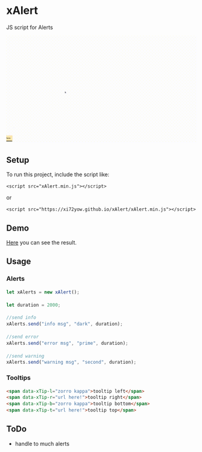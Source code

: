 # xAlert

JS script for Alerts

![](xAlertDemo.gif)

## Setup

To run this project, include the script like:

    <script src="xAlert.min.js"></script>

or

    <script src="https://xi72yow.github.io/xAlert/xAlert.min.js"></script>

## Demo

[Here](https://xi72yow.github.io/xAlert/demo.html) you can see the result.

## Usage

### Alerts

```javascript
let xAlerts = new xAlert();

let duration = 2000;

//send info
xAlerts.send("info msg", "dark", duration);

//send error
xAlerts.send("error msg", "prime", duration);

//send warning
xAlerts.send("warning msg", "second", duration);
```

### Tooltips

```html
<span data-xTip-l="zorro kappa">tooltip left</span>
<span data-xTip-r="url here!">tooltip right</span>
<span data-xTip-b="zorro kappa">tooltip bottom</span>
<span data-xTip-t="url here!">tooltip top</span>
```

## ToDo

- handle to much alerts
